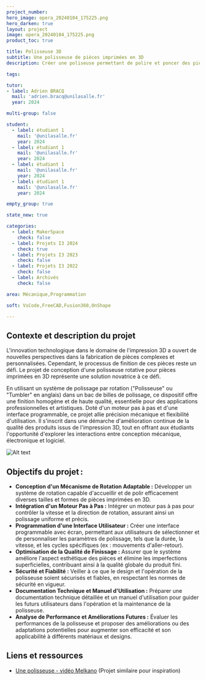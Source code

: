 ```yaml
---
project_number:
hero_image: opera_20240104_175225.png
hero_darken: true
layout: project
image: opera_20240104_175225.png
product_toc: true

title: Polisseuse 3D 
subtitle: Une polisseuse de pièces imprimées en 3D
description: Créer une poliseuse permettant de polire et poncer des pièces imprimées en 3D.

tags: 

tutor:
- label: Adrien BRACQ
  mail: 'adrien.bracq@unilasalle.fr'
  year: 2024

multi-group: false

student:
  - label: étudiant 1
    mail: '@unilasalle.fr'
    year: 2024
  - label: étudiant 1
    mail: '@unilasalle.fr'
    year: 2024
  - label: étudiant 1
    mail: '@unilasalle.fr'
    year: 2024
  - label: étudiant 1
    mail: '@unilasalle.fr'
    year: 2024

empty_group: true

state_new: true

categories:
  - label: MakerSpace
    check: false
  - label: Projets I3 2024
    check: true
  - label: Projets I3 2023
    check: false
  - label: Projets I3 2022
    check: false
  - label: Archivés
    check: false

area: Mécanique,Programmation

soft: VsCode,FreeCAD,Fusion360,OnShape

---
```

## Contexte et description du projet  

L'innovation technologique dans le domaine de l'impression 3D a ouvert de nouvelles perspectives dans la fabrication de pièces complexes et personnalisées. Cependant, le processus de finition de ces pièces reste un défi. Le projet de conception d'une polisseuse rotative pour pièces imprimées en 3D représente une solution novatrice à ce défi. 

En utilisant un système de polissage par rotation ("Polisseuse" ou "Tumbler" en anglais) dans un bac de billes de polissage, ce dispositif offre une finition homogène et de haute qualité, essentielle pour des applications professionnelles et artistiques. Doté d'un moteur pas à pas et d'une interface programmable, ce projet allie précision mécanique et flexibilité d'utilisation. Il s'inscrit dans une démarche d'amélioration continue de la qualité des produits issus de l'impression 3D, tout en offrant aux étudiants l'opportunité d'explorer les interactions entre conception mécanique, électronique et logiciel.

![Alt text](opera_20240104_175225.png)

## Objectifs du projet :

- **Conception d'un Mécanisme de Rotation Adaptable :** Développer un système de rotation capable d'accueillir et de polir efficacement diverses tailles et formes de pièces imprimées en 3D.
- **Intégration d'un Moteur Pas à Pas :** Intégrer un moteur pas à pas pour contrôler la vitesse et la direction de rotation, assurant ainsi un polissage uniforme et précis.
- **Programmation d'une Interface Utilisateur :** Créer une interface programmable avec écran, permettant aux utilisateurs de sélectionner et de personnaliser les paramètres de polissage, tels que la durée, la vitesse, et les cycles spécifiques (ex : mouvements d'aller-retour).
- **Optimisation de la Qualité de Finissage :** Assurer que le système améliore l'aspect esthétique des pièces et élimine les imperfections superficielles, contribuant ainsi à la qualité globale du produit fini.
- **Sécurité et Fiabilité :** Veiller à ce que le design et l'opération de la polisseuse soient sécurisés et fiables, en respectant les normes de sécurité en vigueur.
- **Documentation Technique et Manuel d'Utilisation :** Préparer une documentation technique détaillée et un manuel d'utilisation pour guider les futurs utilisateurs dans l'opération et la maintenance de la polisseuse.
- **Analyse de Performance et Améliorations Futures :** Évaluer les performances de la polisseuse et proposer des améliorations ou des adaptations potentielles pour augmenter son efficacité et son applicabilité à différents matériaux et designs.

## Liens et ressources

- [Une polisseuse - vidéo Melkano](https://www.youtube.com/watch?v=Ms1NocwTHws) (Projet similaire pour inspiration)

